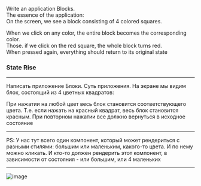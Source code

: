 Write an application Blocks.  
The essence of the application:  
On the screen, we see a block consisting of 4 colored squares.  

When we click on any color, the entire block becomes the corresponding color.  
Those. if we click on the red square, the whole block turns red.  
When pressed again, everything should return to its original state
### State Rise  

***

Написать приложение Блоки.
Суть приложения.
На экране мы видим блок, состоящий из 4 цветных квадратов:

При нажатии на любой цвет весь блок становится соответствующего цвета.
Т.е. если нажать на красный квадрат, весь блок становится красным.
При повторном нажатии все должно вернуться в исходное состояние

---
PS: У нас тут всего один компонент, который может рендериться с разными стилями: большим или маленьким, какого-то цвета.
И по нему можно кликать.
И кто-то должен рендерить этот компонент, в зависимости от состояния - или большим, или 4 маленьких
***
![image](https://github.com/user-attachments/assets/3205b8e2-e5ad-44ca-95c2-e2c01f334ec0)




